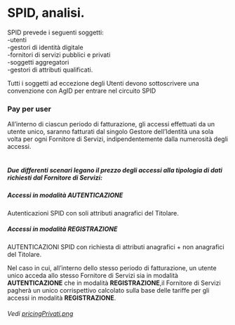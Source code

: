 # SPID, analisi.

SPID prevede i seguenti soggetti: <br>
-utenti <br>
-gestori di identità digitale <br>
-fornitori di servizi pubblici e privati <br>
-soggetti aggregatori <br>
-gestori di attributi qualificati.

Tutti i soggetti ad eccezione degli Utenti devono sottoscrivere una convenzione con AgID per entrare nel circuito SPID

### Pay per user
All’interno di ciascun periodo di fatturazione, gli accessi effettuati da un utente unico, saranno fatturati dal
singolo Gestore dell’Identità una sola volta per ogni Fornitore di Servizi, indipendentemente dalla numerosità
degli accessi.
<br>
<br>

##### Due differenti scenari legano il prezzo degli accessi alla tipologia di dati richiesti dal Fornitore di Servizi:
##### Accessi in modalità AUTENTICAZIONE
Autenticazioni SPID con soli attributi anagrafici del Titolare.
##### Accessi in modalità REGISTRAZIONE
AUTENTICAZIONI SPID con richiesta di attributi anagrafici + non anagrafici del Titolare.

Nel caso in cui, all’interno dello stesso periodo di fatturazione, un utente unico acceda allo stesso Fornitore di
Servizi sia in modalità **AUTENTICAZIONE** che in modalità **REGISTRAZIONE**,il Fornitore di Servizi pagherà un unico
corrispettivo calcolato sulla base delle tariffe per gli accessi in modalità **REGISTRAZIONE**.
###### Vedi  [pricingPrivati.png](pricingPrivati.png)